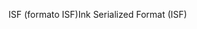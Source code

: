 <span data-ttu-id="fbd8d-101">ISF (formato ISF)</span><span class="sxs-lookup"><span data-stu-id="fbd8d-101">Ink Serialized Format (ISF)</span></span>